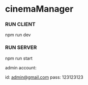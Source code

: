 # cinemaManager

### RUN CLIENT

npm run dev


### RUN SERVER

npm run start

admin account:

id: admin@gmail.com
pass: 123123123
